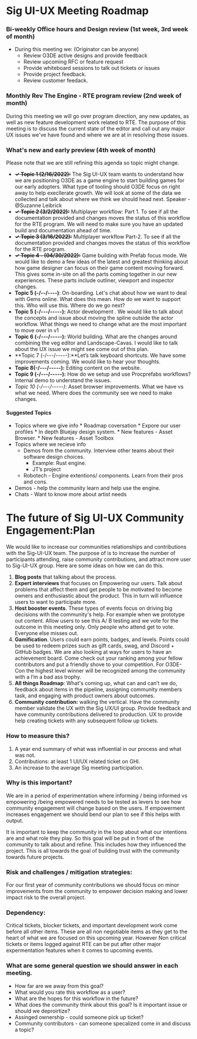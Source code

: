 # Sig UI-UX Meeting Roadmap 

### Bi-weekly Office hours and Design review (1st week, 3rd week of month)
* During this meeting we: (Originator can be anyone)
  * Review O3DE active designs and provide feedback  
  * Review upcoming RFC or feature request 
  * Provide whiteboard sessions to talk out tickets or issues
  * Provide project feedback.
  * Review customer feedack. 

### Monthly Rev The Engine - RTE program review (2nd week of month)
During this meeting we will go over program direction, any new updates, as well as new feature development work related to RTE. The purpose of this meeting is to discuss the current state of the editor and call out any major UX issues we've have found and where we are at in resolving those issues.

### What's new and early preview (4th week of month)
Please note that we are still refining this agenda so topic might change. 

*  ~~**✓ Topic 1 (2/16/2022):**~~ The Sig UI-UX team wants to understand how we are positioning O3DE as a game engine to start building games for our early adopters. What type of tooling should O3DE focus on right away to help execllerate growth. We will look at some of the data we collected and talk about where we think we should head next. Speaker - @Suzanne Leibrick     
* ~~**✓ Topic 2 (3/2/2022):**~~ Multiplayer workflow: Part 1. To see if all the documentation provided and changes moves the status of this workflow for the RTE program. We will need to make sure you have an updated build and documentation ahead of time.
* ~~**✓ Topic 3 (3/16/2022):**~~ Multiplayer workflow Part-2. To see if all the documentation provided and changes moves the status of this workflow for the RTE program. 
* ~~**✓ Topic 4 - (04/30/2022):**~~ Game building with Prefab focus mode. We would like to demo a few ideas of the latest and greatest thinking about how game designer can focus on their game content moving forward. This gives some in-site on all the parts coming together in our new experiences. These parts include outliner, viewport and inspector changes.  
* **Topic 5 (-/--/----)**: On-boarding. Let's chat about how we want to deal with Gems online. What does this mean. How do we want to support this. Who will use this. Where do we go next?
*  **Topic 5 (-/---/-----):** Actor development . We would like to talk about the concepts and issue about moving the spline outside the actor workflow. What things we need to change what are the most important to move over in  v1
* **Topic 6 (-/---/-----):** World building. What are the changes around combining the veg editor and Landscape-Cavas. I would like to talk about the UX issue we might see come out of this plan.
* **Topic 7 (-/---/-----):**Let’s talk keyboard shortcuts. We have some improvements coming. We would like to hear your thoughts. 
* **Topic 8(-/---/-----):** Editing content on the website. 
* **Topic 9 (-/---/-----):** How do we setup and use Procprefabs workflows? Internal demo to understand the issues.
* *Topic 10 (-/---/-----)*: Asset browser improvements. What we have vs what we need. Where does the community see we need to make changes.

#### Suggested Topics

  * Topics where we give info
        * Roadmap coversation 
        * Expore our user profiles 
        * In depth Bluejay design system. 
        * New features - Asset Browser. 
        * New features - Asset Toolbox  
   * Topics where we recieve info 
        * Demos from the community. Interview other teams about their software design choices.
            * Example: Rust engine.
            * JT’s project
        * Robotech - Engine extentions/ components. Learn from their pros and cons. 
   * Demos - help the community learn and help use the engine.
   * Chats - Want to know more about artist needs
   

# The future of Sig UI-UX Community Engagement:Plan

We would like to increase our communities relationships and contributions with the Sig-UI-UX team. The purpose of is to increase the number of participants attending, raise community contributions, and attract more user to Sig-UI-UX group. Here are some ideas on how we can do this. 


1. **Blog posts** that talking about the process.
2. **Expert interviews** that focuses on Empowering our users. Talk about problems that affect them and get people to be motivated to become owners and enthusiastic about the product. This in turn will influence users to want to participate more.
3. **Host booster events**. These types of events focus on driving big decisions with the community's help. For example when we prototype out content. Allow users to see this A/ B testing and we vote for the outcome in this meeting only. Only people who attend get to vote. Everyone else misses out. 
4. **Gamification**.  Users could earn points, badges, and levels. Points could be used to redeem prizes such as gift cards, swag, and Discord + GitHub badges. We are also looking at ways for users to have an achievement board. Come check out your ranking among your fellow contributors and put a friendly shove to your competition. For O3DE-Con the highest level winner will be recognized among the community with a I’m a bad ass trophy.
5. **All things Roadmap**: What's coming up, what can and can’t we do, feedback about items in the pipeline, assigning community members task, and engaging with product owners about outcomes.
6. **Community contribution:** walking the vertical. Have the community member validate the UX with the Sig UX/UI group. Provide feedback and have community contributions delivered to production. UX to provide help creating tickets with any subsequent follow up tickets. 

### How to measure this?
1. A year end summary of what was influential in our process and what was not.
2. Contributions: at least 1 UI/UX related ticket on GHI.
4. An increase to the average Sig meeting participation.

### Why is this important? 
We are in a period of experimentation where informing / being informed vs empowering /being empowered needs to be tested as levers to see how community engagement will change based on the users. If empowerment increases engagement we should bend our plan to see if this helps with output. 

It is important to keep the community in the loop about what our intentions are and what role they play. So this goal will be put in front of the community to talk about and refine. This includes how they influenced the project. This is all towards the goal of building trust with the community towards future projects.

### Risk and challenges / mitigation strategies: 
For our first year of community contributions we should focus on minor improvements from the community to empower decision making and lower impact risk to the overall project. 

### Dependency: 
Critical tickets, blocker tickets, and important development work come before all other items. These are all non negotiable items as they get to the heart of what we are focused on this upcoming year. However Non critical tickets or items logged against RTE can be put after other major expermentation features when it comes to upcoming events.

### What are some general question we should answer in each meeting.

* How far are we away from this goal? 
* What would you rate this workflow as a user?
* What are the hopes for this workflow in the future?
* What does the community think about this goal?  Is it important issue or should we deproirtize?
* Assinged ownership - could someone pick up ticket? 
* Community contributors - can someone specalized come in and discuss a topic?


